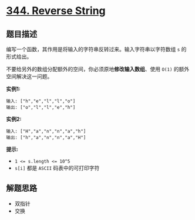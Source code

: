 # [344. Reverse String](https://leetcode.cn/problems/reverse-string/)

## 题目描述

编写一个函数，其作用是将输入的字符串反转过来。输入字符串以字符数组 `s` 的形式给出。

不要给另外的数组分配额外的空间，你必须原地**修改输入数组**、使用 `O(1)` 的额外空间解决这一问题。

**实例1:**

```
输入: ["h","e","l","l","o"]
输出: ["o","l","l","e","h"]
```

**实例2:**

```
输入: ["H","a","n","n","a","h"]
输出: ["h","a","n","n","a","H"]
```

**提示:**

- `1 <= s.length <= 10^5`
- `s[i]` 都是 `ASCII` 码表中的可打印字符

## 解题思路
- 双指针
- 交换